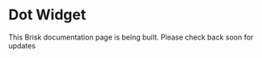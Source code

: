 # Dot Widget  
  
This Brisk documentation page is being built. Please check back soon for updates 
